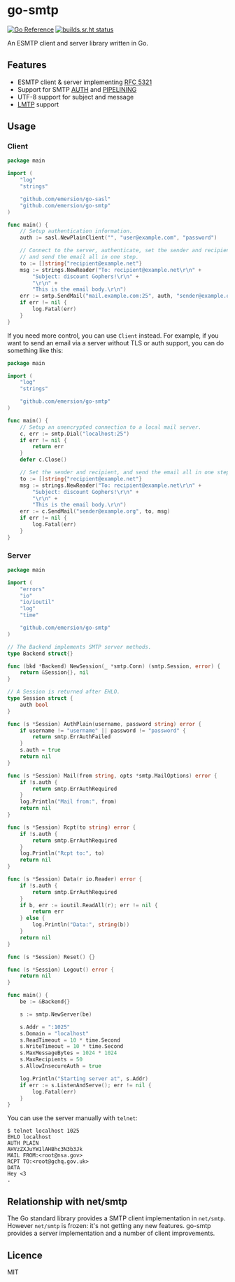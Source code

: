 # go-smtp

[![Go Reference](https://pkg.go.dev/badge/github.com/emersion/go-smtp.svg)](https://pkg.go.dev/github.com/emersion/go-smtp)
[![builds.sr.ht status](https://builds.sr.ht/~emersion/go-smtp/commits.svg)](https://builds.sr.ht/~emersion/go-smtp/commits?)

An ESMTP client and server library written in Go.

## Features

* ESMTP client & server implementing [RFC 5321](https://tools.ietf.org/html/rfc5321)
* Support for SMTP [AUTH](https://tools.ietf.org/html/rfc4954) and [PIPELINING](https://tools.ietf.org/html/rfc2920)
* UTF-8 support for subject and message
* [LMTP](https://tools.ietf.org/html/rfc2033) support

## Usage

### Client

```go
package main

import (
	"log"
	"strings"

	"github.com/emersion/go-sasl"
	"github.com/emersion/go-smtp"
)

func main() {
	// Setup authentication information.
	auth := sasl.NewPlainClient("", "user@example.com", "password")

	// Connect to the server, authenticate, set the sender and recipient,
	// and send the email all in one step.
	to := []string{"recipient@example.net"}
	msg := strings.NewReader("To: recipient@example.net\r\n" +
		"Subject: discount Gophers!\r\n" +
		"\r\n" +
		"This is the email body.\r\n")
	err := smtp.SendMail("mail.example.com:25", auth, "sender@example.org", to, msg)
	if err != nil {
		log.Fatal(err)
	}
}
```

If you need more control, you can use `Client` instead. For example, if you
want to send an email via a server without TLS or auth support, you can do
something like this:

```go
package main

import (
	"log"
	"strings"

	"github.com/emersion/go-smtp"
)

func main() {
	// Setup an unencrypted connection to a local mail server.
	c, err := smtp.Dial("localhost:25")
	if err != nil {
		return err
	}
	defer c.Close()

	// Set the sender and recipient, and send the email all in one step.
	to := []string{"recipient@example.net"}
	msg := strings.NewReader("To: recipient@example.net\r\n" +
		"Subject: discount Gophers!\r\n" +
		"\r\n" +
		"This is the email body.\r\n")
	err := c.SendMail("sender@example.org", to, msg)
	if err != nil {
		log.Fatal(err)
	}
}
```

### Server

```go
package main

import (
	"errors"
	"io"
	"io/ioutil"
	"log"
	"time"

	"github.com/emersion/go-smtp"
)

// The Backend implements SMTP server methods.
type Backend struct{}

func (bkd *Backend) NewSession(_ *smtp.Conn) (smtp.Session, error) {
	return &Session{}, nil
}

// A Session is returned after EHLO.
type Session struct {
	auth bool
}

func (s *Session) AuthPlain(username, password string) error {
	if username != "username" || password != "password" {
		return smtp.ErrAuthFailed
	}
	s.auth = true
	return nil
}

func (s *Session) Mail(from string, opts *smtp.MailOptions) error {
	if !s.auth {
		return smtp.ErrAuthRequired
	}
	log.Println("Mail from:", from)
	return nil
}

func (s *Session) Rcpt(to string) error {
	if !s.auth {
		return smtp.ErrAuthRequired
	}
	log.Println("Rcpt to:", to)
	return nil
}

func (s *Session) Data(r io.Reader) error {
	if !s.auth {
		return smtp.ErrAuthRequired
	}
	if b, err := ioutil.ReadAll(r); err != nil {
		return err
	} else {
		log.Println("Data:", string(b))
	}
	return nil
}

func (s *Session) Reset() {}

func (s *Session) Logout() error {
	return nil
}

func main() {
	be := &Backend{}

	s := smtp.NewServer(be)

	s.Addr = ":1025"
	s.Domain = "localhost"
	s.ReadTimeout = 10 * time.Second
	s.WriteTimeout = 10 * time.Second
	s.MaxMessageBytes = 1024 * 1024
	s.MaxRecipients = 50
	s.AllowInsecureAuth = true

	log.Println("Starting server at", s.Addr)
	if err := s.ListenAndServe(); err != nil {
		log.Fatal(err)
	}
}
```

You can use the server manually with `telnet`:
```
$ telnet localhost 1025
EHLO localhost
AUTH PLAIN
AHVzZXJuYW1lAHBhc3N3b3Jk
MAIL FROM:<root@nsa.gov>
RCPT TO:<root@gchq.gov.uk>
DATA
Hey <3
.
```

## Relationship with net/smtp

The Go standard library provides a SMTP client implementation in `net/smtp`.
However `net/smtp` is frozen: it's not getting any new features. go-smtp
provides a server implementation and a number of client improvements.

## Licence

MIT
